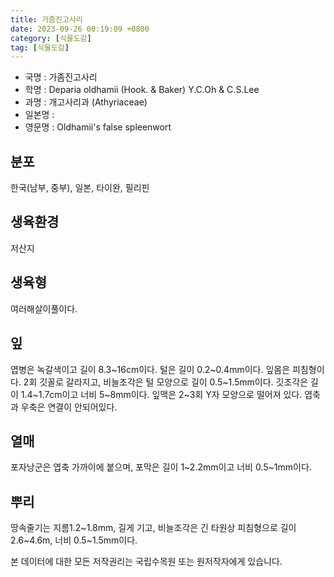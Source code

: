 ```yaml
---
title: 가좀진고사리
date: 2023-09-26 00:19:09 +0800
category: [식물도감]
tag: [식물도감]
---
```




- 국명 : 가좀진고사리
- 학명 : Deparia oldhamii (Hook. & Baker) Y.C.Oh & C.S.Lee
- 과명 : 개고사리과 (Athyriaceae)
- 일본명 : 
- 영문명 : Oldhamii's false spleenwort


## 분포
한국(남부, 중부), 일본, 타이완, 필리핀
## 생육환경
저산지
## 생육형
여러해살이풀이다.
## 잎
엽병은 녹갈색이고 길이 8.3~16cm이다. 털은 길이 0.2~0.4mm이다. 잎몸은 피침형이다. 2회 깃꼴로 갈라지고, 비늘조각은 털 모양으로 길이 0.5~1.5mm이다. 깃조각은 길이 1.4~1.7cm이고 너비 5~8mm이다. 잎맥은 2~3회 Y자 모양으로 떨어져 있다. 엽축과 우축은 연결이 안되어있다.
## 열매
포자낭군은 엽축 가까이에 붙으며, 포막은 길이 1~2.2mm이고 너비 0.5~1mm이다.
## 뿌리
땅속줄기는 지름1.2~1.8mm, 길게 기고, 비늘조각은 긴 타원상 피침형으로 길이 2.6~4.6m, 너비 0.5~1.5mm이다.






본 데이터에 대한 모든 저작권리는 국립수목원 또는 원저작자에게 있습니다.
